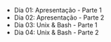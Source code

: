 - Dia 01: Apresentação - Parte 1
- Dia 02: Apresentação - Parte 2
- Dia 03: Unix & Bash - Parte 1
- Dia 04: Unix & Bash - Parte 2